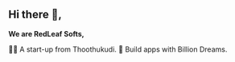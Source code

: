## Hi there 👋,



**We are RedLeaf Softs,**

🙋‍♀️ A start-up from Thoothukudi.
🌈 Build apps with Billion Dreams.

